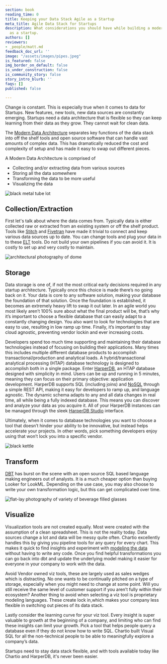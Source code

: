 ```yaml
---
section: book
reading_time: 0
title: Keeping your Data Stack Agile as a Startup
meta_title: Agile Data Stack for Startups
description: What considerations you should have while building a modern data stack
  as a startup.
authors: []
reviewers:
- _people/matt.md
feedback_doc_url: ''
image: "/assets/images/pipes.jpeg"
is_featured: false
img_border_on_default: false
is_under_construction: false
is_community_story: false
story_intro_blurb: ''
faqs: []
published: false

---
```

Change is constant. This is especially true when it comes to data for Startups. New features, new tools, new data sources are constantly emerging. Startups need a data architecture that is flexible so they can keep learning from their data as they grow. They cannot wait for clean data.

The [Modern Data Architecture](https://dataschool.com/data-governance/) separates key functions of the data stack into off the shelf tools and open source software that can handle vast amounts of complex data. This has dramatically reduced the cost and complexity of setup and has made it easy to swap out different pieces.

A Modern Data Architecture is comprised of

* Collecting and/or extracting data from various sources
* Storing all the data somewhere
* Transforming the data to be more useful
* Visualizing the data

![black metal tube lot](https://images.unsplash.com/photo-1543674892-7d64d45df18b?ixlib=rb-1.2.1&ixid=eyJhcHBfaWQiOjEyMDd9&auto=format&fit=crop&w=1000&q=80)

## Collection/Extraction

First let's talk about where the data comes from. Typically data is either collected raw or extracted from an existing system or off the shelf product. Tools like [Stitch](https://www.stitchdata.com/) and [Fivetran](https://fivetran.com/) have made it trivial to connect and keep various data sources up to date. You can change tools and plug your data in to these [ELT](https://dataschool.com/data-governance/etl-vs-elt/) tools. Do not build your own pipelines if you can avoid it. It is costly to set up and very costly to maintain.

![architectural photography of dome](https://images.unsplash.com/photo-1560320652-6acbefacb0fd?ixlib=rb-1.2.1&ixid=eyJhcHBfaWQiOjEyMDd9&auto=format&fit=crop&w=1000&q=80)

## Storage

Data storage is one of, if not the most critical early decisions required in any startup architecture. Typically once this choice is made there’s no going back on it. Your data is core to any software solution, making your database the foundation of that solution. Once the foundation is established, it becomes an extremely heavy lift to swap it out later. In an agile world you most likely aren’t 100% sure about what the final product will be, that’s why it’s important to choose a flexible database that can easily adapt to a constantly changing design. You also want to look for technologies that are easy to use, resulting in low ramp up time. Finally, it’s important to stay cloud agnostic, preventing vendor lockin and ever increasing costs.

Developers spend too much time supporting and maintaining their database technologies instead of focusing on building their applications. Many times this includes multiple different database products to accomplish transactional/production and analytical loads. A hybrid/transactional analytical processing (HTAP) database technology is designed to accomplish both in a single package. Enter [HarperDB](https://harperdb.io/), an HTAP database designed with simplicity in mind. Users can be up and running in 5 minutes, meaning they can focus on their primary objective: application development. HarperDB supports SQL (including joins) and [NoSQL](https://chartio.com/blog/mongodb-with-chartio/) through a simple REST API, making it easy for developers to ramp up, and language agnostic. The dynamic schema adapts to any and all data changes in real time, all while being a fully indexed database. This means you can discover and analyze your data as you acquire it. All of your HarperDB instances can be managed through the sleek [HarperDB Studio](http://studio.harperdb.io/) interface.

Ultimately, when it comes to database technologies you want to choose a tool that doesn’t hinder your ability to be innovative, but instead helps accelerate your projects. In other words, pick something developers enjoy using that won’t lock you into a specific vendor.

![black kettle](https://images.unsplash.com/photo-1566792368824-333224d5b5e2?ixlib=rb-1.2.1&ixid=eyJhcHBfaWQiOjEyMDd9&auto=format&fit=crop&w=1000&q=80)

## Transform

[DBT](https://www.getdbt.com/) has burst on the scene with an open source SQL based language making engineers out of analysts. It is a much cheaper option than buying Looker for LookML. Depending on the use case, you may also choose to write your own transformation logic, but this can get complicated over time.

![flat-lay photography of variety of beverage filled glasses](https://images.unsplash.com/photo-1521012012373-6a85bade18da?ixlib=rb-1.2.1&ixid=eyJhcHBfaWQiOjEyMDd9&auto=format&fit=crop&w=1000&q=80)

## Visualize

Visualization tools are not created equally. Most were created with the assumption of a clean spreadsheet. This is not the reality today. Data sources change a lot and data will be messy quite often. Chartio excellently handles this by giving you pipeline tools for any query for every chart. This makes it quick to find insights and experiment with [modeling the data](https://chartio.com/product/modeling/) without having to write any code. Once you find helpful transformations you can go back into dbt and update the underlying model making it easier for everyone in your company to work with the data.

Avoid Vendor owned viz tools, these are largely used as sales wedges which is distracting. No one wants to be continually pitched on a type of storage, especially when you might need to change at some point. Will you still receive the same level of customer support if you aren’t fully within their ecosystem? Another thing to avoid when selecting a viz tool is proprietary modeling languages. These create lock in,which makes your company less flexible in switching out pieces of its data stack.

Lastly consider the learning curve for your viz tool. Every insight is super valuable to growth at the beginning of a company, and limiting who can find these insights can limit your growth. Pick a tool that helps people query a database even if they do not know how to write SQL. Chartio built Visual SQL for all the non-technical people to be able to meaningfully explore a company’s data.

Startups need to stay data stack flexible, and with tools available today like Chartio and HarperDB, it's never been easier.